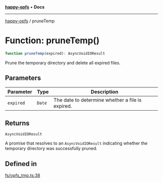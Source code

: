[**happy-opfs**](../README.md) • **Docs**

***

[happy-opfs](../README.md) / pruneTemp

# Function: pruneTemp()

```ts
function pruneTemp(expired): AsyncVoidIOResult
```

Prune the temporary directory and delete all expired files.

## Parameters

| Parameter | Type | Description |
| ------ | ------ | ------ |
| `expired` | `Date` | The date to determine whether a file is expired. |

## Returns

`AsyncVoidIOResult`

A promise that resolves to an `AsyncVoidIOResult` indicating whether the temporary directory was successfully pruned.

## Defined in

[fs/opfs\_tmp.ts:38](https://github.com/JiangJie/happy-opfs/blob/1fc39add615fcd3c1ee38b13edeb0d38cd3481c4/src/fs/opfs_tmp.ts#L38)

